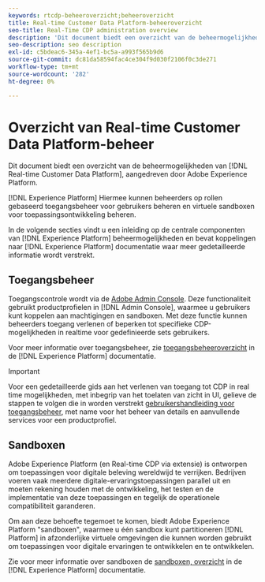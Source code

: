 ```yaml
---
keywords: rtcdp-beheeroverzicht;beheeroverzicht
title: Real-time Customer Data Platform-beheeroverzicht
seo-title: Real-Time CDP administration overview
description: 'Dit document biedt een overzicht van de beheermogelijkheden van Real-time Customer Data Platform, aangedreven door Adobe Experience Platform. '
seo-description: seo description
exl-id: c5bdeac6-345a-4ef1-bc5a-a993f565b9d6
source-git-commit: dc81da58594fac4ce304f9d030f2106f0c3de271
workflow-type: tm+mt
source-wordcount: '282'
ht-degree: 0%

---
```


# Overzicht van Real-time Customer Data Platform-beheer

Dit document biedt een overzicht van de beheermogelijkheden van [!DNL Real-time Customer Data Platform], aangedreven door Adobe Experience Platform.

[!DNL Experience Platform] Hiermee kunnen beheerders op rollen gebaseerd toegangsbeheer voor gebruikers beheren en virtuele sandboxen voor toepassingsontwikkeling beheren.

In de volgende secties vindt u een inleiding op de centrale componenten van [!DNL Experience Platform] beheermogelijkheden en bevat koppelingen naar [!DNL Experience Platform] documentatie waar meer gedetailleerde informatie wordt verstrekt.

## Toegangsbeheer

Toegangscontrole wordt via de [Adobe Admin Console](https://adminconsole.adobe.com). Deze functionaliteit gebruikt productprofielen in [!DNL Admin Console], waarmee u gebruikers kunt koppelen aan machtigingen en sandboxen. Met deze functie kunnen beheerders toegang verlenen of beperken tot specifieke CDP-mogelijkheden in realtime voor gedefinieerde sets gebruikers.

Voor meer informatie over toegangsbeheer, zie [toegangsbeheeroverzicht](../../access-control/home.md) in de [!DNL Experience Platform] documentatie.

>[!IMPORTANT]
>
>Voor een gedetailleerde gids aan het verlenen van toegang tot CDP in real time mogelijkheden, met inbegrip van het toelaten van zicht in UI, gelieve de stappen te volgen die in worden verstrekt [gebruikershandleiding voor toegangsbeheer](../../access-control/ui/overview.md), met name voor het beheer van details en aanvullende services voor een productprofiel.

## Sandboxen

Adobe Experience Platform (en Real-time CDP via extensie) is ontworpen om toepassingen voor digitale beleving wereldwijd te verrijken. Bedrijven voeren vaak meerdere digitale-ervaringstoepassingen parallel uit en moeten rekening houden met de ontwikkeling, het testen en de implementatie van deze toepassingen en tegelijk de operationele compatibiliteit garanderen.

Om aan deze behoefte tegemoet te komen, biedt Adobe Experience Platform &quot;sandboxen&quot;, waarmee u één sandbox kunt partitioneren [!DNL Platform] in afzonderlijke virtuele omgevingen die kunnen worden gebruikt om toepassingen voor digitale ervaringen te ontwikkelen en te ontwikkelen.

Zie voor meer informatie over sandboxen de [sandboxen, overzicht](../../sandboxes/home.md) in de [!DNL Experience Platform] documentatie.
